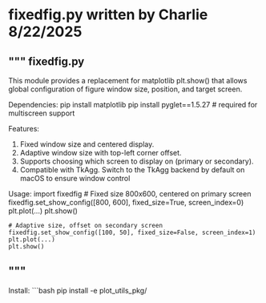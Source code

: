 # fixedfig.py written by Charlie 8/22/2025
"""
fixedfig.py
-------------
This module provides a replacement for matplotlib plt.show() that allows
global configuration of figure window size, position, and target screen.

Dependencies:
    pip install matplotlib
    pip install pyglet==1.5.27  # required for multiscreen support

Features:
1. Fixed window size and centered display.
2. Adaptive window size with top-left corner offset.
3. Supports choosing which screen to display on (primary or secondary).
4. Compatible with TkAgg. Switch to the TkAgg backend by default on macOS to ensure window control

Usage:
    import fixedfig
    # Fixed size 800x600, centered on primary screen
    fixedfig.set_show_config([800, 600], fixed_size=True, screen_index=0)
    plt.plot(...)
    plt.show()

    # Adaptive size, offset on secondary screen
    fixedfig.set_show_config([100, 50], fixed_size=False, screen_index=1)
    plt.plot(...)
    plt.show()
"""
-------------
Install:
    ```bash
    pip install -e plot_utils_pkg/
